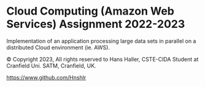 # Cloud Computing (Amazon Web Services) Assignment 2022-2023

Implementation of an application processing large data sets in parallel on a distributed Cloud environment (ie. AWS).

© Copyright 2023, All rights reserved to Hans Haller, CSTE-CIDA Student at Cranfield Uni. SATM, Cranfield, UK.

https://www.github.com/Hnshlr




